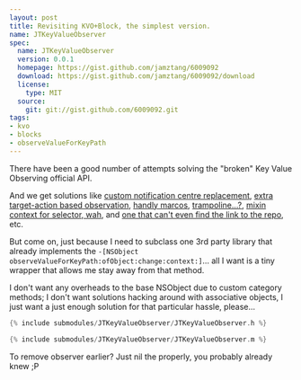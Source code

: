 ```yaml
---
layout: post
title: Revisiting KVO+Block, the simplest version.
name: JTKeyValueObserver
spec:
  name: JTKeyValueObserver
  version: 0.0.1
  homepage: https://gist.github.com/jamztang/6009092
  download: https://gist.github.com/jamztang/6009092/download
  license:
    type: MIT
  source:
    git: git://gist.github.com/6009092.git
tags:
- kvo
- blocks
- observeValueForKeyPath
---
```


There have been a good number of attempts solving the "broken" Key Value Observing official API.

And we get solutions like [custom notification centre replacement][1], [extra target-action based observation][5], [handly marcos][2], [trampoline...?][4], [mixin context for selector, wah][6], and [one that can't even find the link to the repo][5], etc.

But come on, just because I need to subclass one 3rd party library that already implements the `-[NSObject observeValueForKeyPath:ofObject:change:context:]`... all I want is a tiny wrapper that allows me stay away from that method.

I don't want any overheads to the base NSObject due to custom category methods; I don't want solutions hacking around with associative objects, I just want a just enough solution for that particular hassle, please...

```objective-c
{% include submodules/JTKeyValueObserver/JTKeyValueObserver.h %}
```

```objective-c
{% include submodules/JTKeyValueObserver/JTKeyValueObserver.m %}
```

To remove observer earlier? Just nil the properly, you probably already knew ;P

[1]:http://www.mikeash.com/pyblog/key-value-observing-done-right.html

[2]:https://github.com/iMartinKiss/Block-KVO

[5]:http://blog.andymatuschak.org/post/156229939/kvo-blocks-block-callbacks-for-cocoa-observers

[4]:https://gist.github.com/Abizern/787997

[3]:https://github.com/th-in-gs/THObserversAndBinders

[6]:https://github.com/zhangchiqing/KVOHelper


